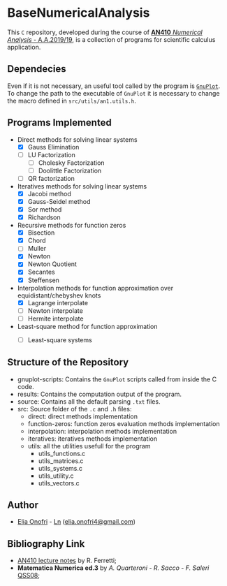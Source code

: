 # BaseNumericalAnalysis

This `C` repository, developed during the course of [**AN410** _Numerical Analysis_ - A.A.2019/19](http://www.mat.uniroma3.it/users/ferretti/bacheca.html), is a collection of programs for scientific calculus application.

## Dependecies

Even if it is not necessary, an useful tool called by the program is [`GnuPlot`](http://www.gnuplot.info).
To change the path to the executable of `GnuPlot` it is necessary to change the macro defined in
`src/utils/an1.utils.h`.

## Programs Implemented
  
  - Direct methods for solving linear systems
    - [X] Gauss Elimination
    - [ ] LU Factorization
      - [ ] Cholesky Factorization
      - [ ] Doolittle Factorization
    - [ ] QR factorization
  - Iteratives methods for solving linear systems
    - [X] Jacobi method
    - [X] Gauss-Seidel method
    - [X] Sor method
    - [X] Richardson
  - Recursive methods for function zeros
    - [X] Bisection
    - [X] Chord
    - [ ] Muller
    - [X] Newton
    - [X] Newton Quotient
    - [X] Secantes
    - [X] Steffensen
  - Interpolation methods for function approximation over equidistant/chebyshev knots
    - [X] Lagrange interpolate
    - [ ] Newton interpolate
    - [ ] Hermite interpolate
  - Least-square method for function approximation
    - [ ] Least-square systems


## Structure of the Repository

 - gnuplot-scripts: Contains the `GnuPlot` scripts called from inside the C code.
 - results: Contains the computation output of the program.
 - source: Contains all the default parsing `.txt` files.
 - src: Source folder of the `.c` and `.h` files:
   - direct: direct methods implementation
   - function-zeros: function zeros evaluation methods implementation
   - interpolation: interpolation methods implementation
   - iteratives: iteratives methods implementation
   - utils: all the utilities usefull for the program
     - utils_functions.c
     - utils_matrices.c
     - utils_systems.c
     - utils_utility.c
     - utils_vectors.c


## Author
 - [Elia Onofri](https://github.com/eOnofri04) - [Ln](https://www.linkedin.com/in/elia-onofri-80b403173/) (elia.onofri4@gmail.com)
 
## Bibliography Link
 - [AN410 lecture notes](http://www.mat.uniroma3.it/users/ferretti/corso.pdf) by R. Ferretti;
 - **Matematica Numerica ed.3** by _A. Quarteroni - R. Sacco - F. Saleri_ [QSS08](https://www.researchgate.net/publication/45627395_Matematica_Numerica);
